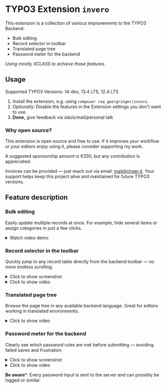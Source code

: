 # TYPO3 Extension `invero`

This extension is a collection of various improvements to the TYPO3 Backend:

- Bulk editing
- Record selector in toolbar
- Translated page tree
- Password meter for the backend

*Using mostly XCLASS to achieve those features.*

## Usage

Supported TYPO3 Versions: 14-dev, 13.4 LTS, 12.4 LTS

1. Install the extension, e.g. using `composer req georgringer/invero`.
2. Optionally: Disable the features in the Extension settings you don't want to use.
3. **Done,** give feedback via slack/mail/personal talk

### Why open source?
This extension is open source and free to use. If it improves your workflow or your editors enjoy using it, please consider supporting my work.

A suggested sponsorship amount is €250, but any contribution is appreciated.

Invoices can be provided — just reach out via email: mail@ringer.it.
Your support helps keep this project alive and maintained for future TYPO3 versions.

## Feature description

### Bulk editing

Easily update multiple records at once. For example, hide several items or assign categories in just a few clicks.

<details> <summary>Watch video demo</summary>
https://github.com/user-attachments/assets/acf5e532-dfa8-4254-98c2-89bf1fc41d41

</details>

### Record selector in the toolbar

Quickly jump to any record table directly from the backend toolbar — no more endless scrolling.

<details>
<summary>Click to show screenshot</summary>
  
![record-selector.png](Resources/Public/Screenshots/record-selector.png)
</details>

<details>
<summary>Click to show video</summary>

https://github.com/user-attachments/assets/356496c1-4596-4573-a53f-037f4bbe0be4
</details>

### Translated page tree

Browse the page tree in any available backend language.
Great for editors working in translated environments.

<details>
<summary>Click to show video</summary>
  
https://github.com/user-attachments/assets/bbf84c43-4c6d-42cd-8ee8-5c2591e81428
</details>

### Password meter for the backend

Clearly see which password rules are met before submitting — avoiding failed saves and frustration.
<details>
<summary>Click to show screenshot</summary>

![password-meter.png](Resources/Public/Screenshots/password-meter.png)
</details>

<details>
<summary>Click to show video</summary>

https://github.com/user-attachments/assets/e1fe4bb3-a4e4-425d-b1df-9a9e810021e7
</details>

**Be aware***: Every password input is sent to the server and can possibly be logged or similar.
